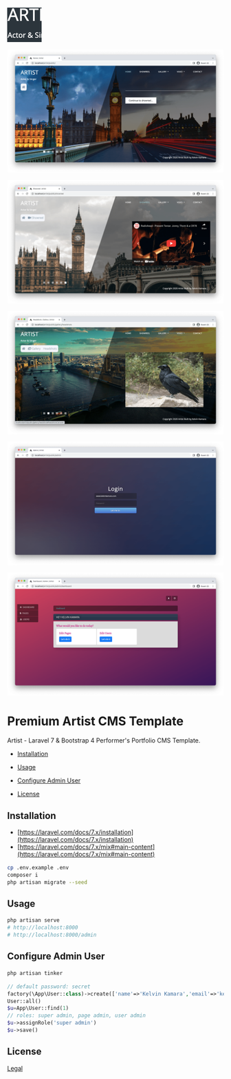 ![home2-thumbnail.png](https://github.com/kkamara/premium-artist-cms-template/raw/main/premium-artist-cms-theme/home2-thumbnail.png)

![01_image.png](https://github.com/kkamara/premium-artist-cms-template/raw/main/premium-artist-cms-theme/preview/01_image.png)

![showreel.png](https://github.com/kkamara/premium-artist-cms-template/raw/main/premium-artist-cms-theme/showreel.png)

![headshots.png](https://github.com/kkamara/premium-artist-cms-template/raw/main/premium-artist-cms-theme/headshots.png)

![admin.png](https://github.com/kkamara/premium-artist-cms-template/raw/main/premium-artist-cms-theme/admin/admin.png)

![dashboard.png](https://github.com/kkamara/premium-artist-cms-template/raw/main/premium-artist-cms-theme/admin/dashboard.png)

# Premium Artist CMS Template

Artist - Laravel 7 & Bootstrap 4 Performer's Portfolio CMS Template.

* [Installation](#installation)

* [Usage](#usage)

* [Configure Admin User](#configure-admin-user)

* [License](#license)

## Installation
* [https://laravel.com/docs/7.x/installation](https://laravel.com/docs/7.x/installation)
* [https://laravel.com/docs/7.x/mix#main-content](https://laravel.com/docs/7.x/mix#main-content)

```bash
cp .env.example .env
composer i
php artisan migrate --seed
```
## Usage

```bash
php artisan serve
# http://localhost:8000
# http://localhost:8000/admin
```

## Configure Admin User

```bash
php artisan tinker
```

```php
// default password: secret
factory(\App\User::class)->create(['name'=>'Kelvin Kamara','email'=>'kelvinkamara@protonmail.com'])
User::all()
$u=App\User::find(1)
// roles: super admin, page admin, user admin
$u->assignRole('super admin')
$u->save()
```

## License
[Legal](https://themeforest.net/legal/author#how-selling-your-items-works)
